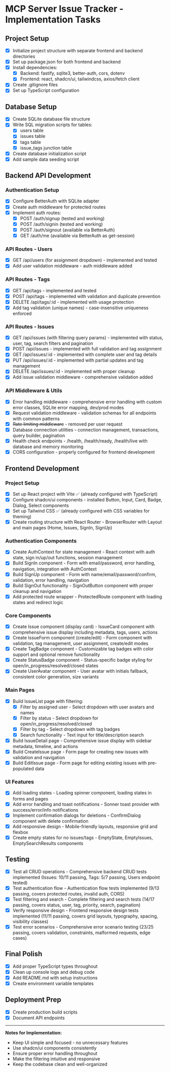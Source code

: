 # MCP Server Issue Tracker - Implementation Tasks

## Project Setup

- [x] Initialize project structure with separate frontend and backend directories
- [x] Set up package.json for both frontend and backend
- [x] Install dependencies:
  - [x] Backend: fastify, sqlite3, better-auth, cors, dotenv
  - [x] Frontend: react, shadcn/ui, tailwindcss, axios/fetch client
- [x] Create .gitignore files
- [x] Set up TypeScript configuration

## Database Setup

- [x] Create SQLite database file structure
- [x] Write SQL migration scripts for tables:
  - [x] users table
  - [x] issues table
  - [x] tags table
  - [x] issue_tags junction table
- [x] Create database initialization script
- [x] Add sample data seeding script

## Backend API Development

### Authentication Setup

- [x] Configure BetterAuth with SQLite adapter
- [x] Create auth middleware for protected routes
- [x] Implement auth routes:
  - [x] POST /auth/signup (tested and working)
  - [x] POST /auth/signin (tested and working)
  - [x] POST /auth/signout (available via BetterAuth)
  - [x] GET /auth/me (available via BetterAuth as get-session)

### API Routes - Users

- [x] GET /api/users (for assignment dropdown) - implemented and tested
- [x] Add user validation middleware - auth middleware added

### API Routes - Tags

- [x] GET /api/tags - implemented and tested
- [x] POST /api/tags - implemented with validation and duplicate prevention
- [x] DELETE /api/tags/:id - implemented with usage protection
- [x] Add tag validation (unique names) - case-insensitive uniqueness enforced

### API Routes - Issues

- [x] GET /api/issues (with filtering query params) - implemented with status, user, tag, search filters and pagination
- [x] POST /api/issues - implemented with full validation and tag assignment
- [x] GET /api/issues/:id - implemented with complete user and tag details
- [x] PUT /api/issues/:id - implemented with partial updates and tag management
- [x] DELETE /api/issues/:id - implemented with proper cleanup
- [x] Add issue validation middleware - comprehensive validation added

### API Middleware & Utils

- [x] Error handling middleware - comprehensive error handling with custom error classes, SQLite error mapping, dev/prod modes
- [x] Request validation middleware - validation schemas for all endpoints with common patterns
- [x] ~~Rate limiting middleware~~ - removed per user request
- [x] Database connection utilities - connection management, transactions, query builder, pagination
- [x] Health check endpoints - /health, /health/ready, /health/live with database and memory monitoring
- [x] CORS configuration - properly configured for frontend development

## Frontend Development

### Project Setup

- [x] Set up React project with Vite ✅ (already configured with TypeScript)
- [x] Configure shadcn/ui components - installed Button, Input, Card, Badge, Dialog, Select components
- [x] Set up Tailwind CSS ✅ (already configured with CSS variables for theming)
- [x] Create routing structure with React Router - BrowserRouter with Layout and main pages (Home, Issues, SignIn, SignUp)

### Authentication Components

- [x] Create AuthContext for state management - React context with auth state, sign in/up/out functions, session management
- [x] Build SignIn component - Form with email/password, error handling, navigation, integration with AuthContext
- [x] Build SignUp component - Form with name/email/password/confirm, validation, error handling, navigation
- [x] Build SignOut functionality - SignOutButton component with proper cleanup and navigation
- [x] Add protected route wrapper - ProtectedRoute component with loading states and redirect logic

### Core Components

- [x] Create Issue component (display card) - IssueCard component with comprehensive issue display including metadata, tags, users, actions
- [x] Create IssueForm component (create/edit) - Form component with validation, tag management, user assignment, create/edit modes
- [x] Create TagBadge component - Customizable tag badges with color support and optional remove functionality
- [x] Create StatusBadge component - Status-specific badge styling for open/in_progress/resolved/closed states
- [x] Create UserAvatar component - User avatar with initials fallback, consistent color generation, size variants

### Main Pages

- [x] Build IssueList page with filtering:
  - [x] Filter by assigned user - Select dropdown with user avatars and names
  - [x] Filter by status - Select dropdown for open/in_progress/resolved/closed
  - [x] Filter by tag - Select dropdown with tag badges
  - [x] Search functionality - Text input for title/description search
- [x] Build IssueDetail page - Comprehensive issue display with sidebar metadata, timeline, and actions
- [x] Build CreateIssue page - Form page for creating new issues with validation and navigation
- [x] Build EditIssue page - Form page for editing existing issues with pre-populated data

### UI Features

- [x] Add loading states - Loading spinner component, loading states in forms and pages
- [x] Add error handling and toast notifications - Sonner toast provider with success/error/info notifications
- [x] Implement confirmation dialogs for deletions - ConfirmDialog component with delete confirmation
- [x] Add responsive design - Mobile-friendly layouts, responsive grid and flexbox
- [x] Create empty states for no issues/tags - EmptyState, EmptyIssues, EmptySearchResults components

## Testing

- [x] Test all CRUD operations - Comprehensive backend CRUD tests implemented (Issues: 10/11 passing, Tags: 5/7 passing, Users endpoint tested)
- [x] Test authentication flow - Authentication flow tests implemented (9/13 passing, covers protected routes, invalid auth, CORS)
- [x] Test filtering and search - Complete filtering and search tests (14/17 passing, covers status, user, tag, priority, search, pagination)
- [x] Verify responsive design - Frontend responsive design tests implemented (11/11 passing, covers grid layouts, typography, spacing, visibility classes)
- [x] Test error scenarios - Comprehensive error scenario testing (23/25 passing, covers validation, constraints, malformed requests, edge cases)

## Final Polish

- [x] Add proper TypeScript types throughout
- [x] Clean up console logs and debug code
- [x] Add README.md with setup instructions
- [x] Create environment variable templates

## Deployment Prep

- [x] Create production build scripts
- [x] Document API endpoints

---

**Notes for Implementation:**

- Keep UI simple and focused - no unnecessary features
- Use shadcn/ui components consistently
- Ensure proper error handling throughout
- Make the filtering intuitive and responsive
- Keep the codebase clean and well-organized
